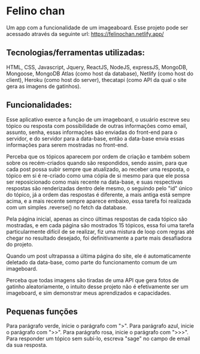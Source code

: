 # Felino chan

Um app com a funcionalidade de um imageaboard.
Esse projeto pode ser acessado através da seguinte url: https://felinochan.netlify.app/

## Tecnologias/ferramentas utilizadas:

HTML, CSS, Javascript, Jquery, ReactJS, NodeJS, expressJS, MongoDB, Mongoose, MongoDB Atlas (como host da database), Netlify (como host do client), Heroku (como host do server), thecatapi (como API da qual o site gera as imagens de gatinhos).

## Funcionalidades:

 Esse aplicativo exerce a função de um imageboard, o usuário escreve seu tópico ou resposta com possibilidade de outras informações como email, assunto, senha, essas informações são enviadas do front-end para o servidor, e do servidor para a data-base, então a data-base envia essas informações para serem mostradas no front-end. 

 Perceba que os tópicos aparecem por ordem de criação e também sobem sobre os recém-criados quando são respondidos, sendo assim, para que cada post possa subir sempre que atualizado, ao receber uma resposta, o tópico em si é re-criado como uma cópia de si mesmo para que ele possa ser reposicionado como mais recente na data-base, e suas respectivas respostas são renderizadas dentro dele mesmo, o seguindo pelo "id" único do tópico, já a ordem das respostas é diferente, a mais antiga está sempre acima, e a mais recente sempre aparece embaixo, essa tarefa foi realizada com um simples .reverse() no fetch da database.
 
 Pela página inicial, apenas as cinco últimas respostas de cada tópico são mostradas, e em cada página são mostrados 15 tópicos, essa foi uma tarefa particularmente difícil de se realizar, fiz uma mistura de loop com regras até chegar no resultado desejado, foi definitivamente a parte mais desafiadora do projeto.
 
 Quando um post ultrapassa a última página do site, ele é automaticamente deletado da data-base, como parte do funcionamento comum de um imageboard.
 
 Perceba que todas imagens são tiradas de uma API que gera fotos de gatinho aleatoriamente, o intuito desse projeto não é efetivamente ser um imageboard, e sim demonstrar meus aprendizados e capacidades.
 
## Pequenas funções

Para parágrafo verde, inicie o parágrafo com ">".
Para parágrafo azul, inicie o parágrafo com ">>".
Para parágrafo rosa, inicie o parágrafo com ">>>".
Para responder um tópico sem subí-lo, escreva "sage" no campo de email da sua resposta.
